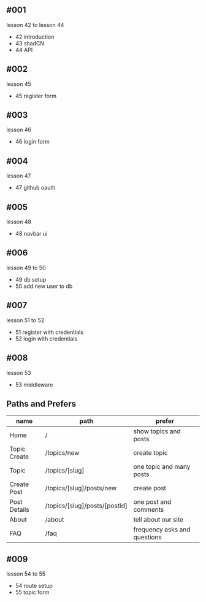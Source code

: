 ## #001

lesson 42 to lesson 44

- 42 introduction
- 43 shadCN
- 44 API

## #002

lesson 45

- 45 register form

## #003

lesson 46

- 46 login form

## #004

lesson 47

- 47 github oauth

## #005

lesson 48

- 48 navbar ui

## #006

lesson 49 to 50

- 49 db setup
- 50 add new user to db

## #007

lesson 51 to 52

- 51 register with credentials
- 52 login with credentials

## #008

lesson 53

- 53 middleware

## Paths and Prefers

| name         | path                          | prefer                       |
| ------------ | ----------------------------- | ---------------------------- |
| Home         | /                             | show topics and posts        |
| Topic Create | /topics/new                   | create topic                 |
| Topic        | /topics/[slug]                | one topic and many posts     |
| Create Post  | /topics/[slug]/posts/new      | create post                  |
| Post Details | /topics/[slug]/posts/[postId] | one post and comments        |
| About        | /about                        | tell about our site          |
| FAQ          | /faq                          | frequency asks and questions |

## #009

lesson 54 to 55

- 54 route setup
- 55 topic form

